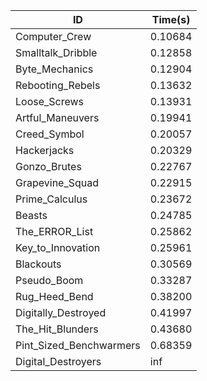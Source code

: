 |ID|Time(s)|
|-|-|
|Computer_Crew|0.10684|
|Smalltalk_Dribble|0.12858|
|Byte_Mechanics|0.12904|
|Rebooting_Rebels|0.13632|
|Loose_Screws|0.13931|
|Artful_Maneuvers|0.19941|
|Creed_Symbol|0.20057|
|Hackerjacks|0.20329|
|Gonzo_Brutes|0.22767|
|Grapevine_Squad|0.22915|
|Prime_Calculus|0.23672|
|Beasts|0.24785|
|The_ERROR_List|0.25862|
|Key_to_Innovation|0.25961|
|Blackouts|0.30569|
|Pseudo_Boom|0.33287|
|Rug_Heed_Bend|0.38200|
|Digitally_Destroyed|0.41997|
|The_Hit_Blunders|0.43680|
|Pint_Sized_Benchwarmers|0.68359|
|Digital_Destroyers|inf|
